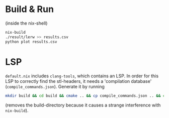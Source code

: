 # Build & Run

(inside the nix-shell)

```bash
nix-build
./result/lerw >> results.csv
python plot results.csv
```

# LSP

`default.nix` includes `clang-tools`, which contains
an LSP. In order for this LSP to correctly find the
stl-headers, it needs a 'compilation database' (`compile_commands.json`). Generate it by running

```bash
mkdir build && cd build && cmake .. && cp compile_commands.json .. && cd .. && rm -rf build
```
(removes the build-directory because it causes a strange interference with `nix-build`).